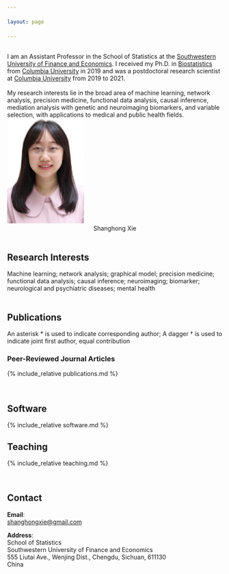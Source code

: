 ```yaml
---

layout: page

---
```



<div class="container">
<div class="row">&nbsp;</div>
<div class="row">
	<div class="col-md-8">
	I am an Assistant Professor in the School of Statistics at the <a href = "https://e.swufe.edu.cn/"> Southwestern University of Finance and Economics</a>. I received my Ph.D. in <a href = "https://www.publichealth.columbia.edu/academics/departments/biostatistics"> Biostatistics</a> from <a href = "https://www.columbia.edu/"> Columbia University</a> in 2019 and was a postdoctoral research scientist at <a href = "https://www.columbia.edu/"> Columbia University</a> from 2019 to 2021. <br/><br/>
        My research interests lie in the broad area of machine learning, network analysis, precision medicine, functional data analysis, causal inference, mediation analysis with genetic and neuroimaging biomarkers, and variable selection, with applications to medical and public health fields. 
	</div>
      <div class="col-md-4"><a class="thumb" href="#">
		<img src="assets/img/bio-photo.JPG" alt="Shanghong Xie" class="center" width="180" height="245"/></a>
	      <div align="center">
	       <my_text> Shanghong Xie </my_text> <br/>
  </div>
	      
</div>
</div>
</div>	
<br/>

## Research Interests
Machine learning; network analysis; graphical model; precision medicine; functional data analysis; causal inference; neuroimaging; biomarker; neurological and psychiatric diseases; mental health
<br/>  <br>

	
## Publications
An asterisk &#42; is used to indicate corresponding author; A dagger &#8224; is used to indicate joint first author, equal contribution

### Peer-Reviewed Journal Articles

{% include_relative publications.md %}

<br>

## Software
{% include_relative software.md %}

## Teaching
{% include_relative teaching.md %}

<br>

## Contact
**Email**: <br>
shanghongxie@gmail.com <br>

**Address**: <br>
School of Statistics <br>
           Southwestern University of Finance and Economics <br>
	   555 Liutai Ave., Wenjing Dist., Chengdu, Sichuan, 611130 <br>
	   China <br>
